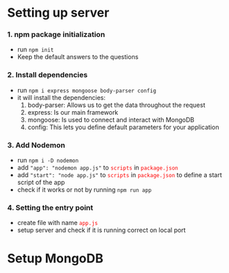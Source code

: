 # Setting up server
### 1. npm package initialization
- run `npm init`
- Keep the default answers to the questions
### 2. Install dependencies
- run `npm i express mongoose body-parser config` 
- it will install the dependencies:
    1. body-parser: Allows us to get the data throughout the request
    2. express: Is our main framework
    3. mongoose: Is used to connect and interact with MongoDB
    4. config: This lets you define default parameters for your application
### 3. Add Nodemon
- run `npm i -D nodemon`
- add `"app": "nodemon app.js"` to <code style="color:red">scripts</code>
 in <code style="color:red">package.json</code>
- add `"start": "node app.js"` to <code style="color:red">scripts</code>
 in <code style="color:red">package.json</code> to define a start script of the app
- check if it works or not by running `npm run app`
### 4. Setting the entry point
- create file with name <code style="color:red">app.js</code>
- setup server and check if it is running correct on local port

# Setup MongoDB
